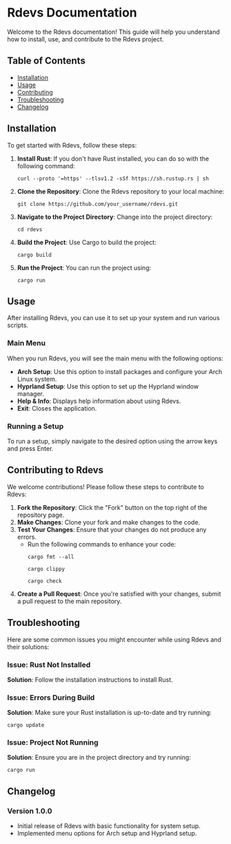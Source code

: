 # Rdevs Documentation

Welcome to the Rdevs documentation! This guide will help you understand how to install, use, and contribute to the Rdevs project.

## Table of Contents

- [Installation](#installation)
- [Usage](#usage)
- [Contributing](#contributing)
- [Troubleshooting](#troubleshooting)
- [Changelog](#changelog)

## Installation

To get started with Rdevs, follow these steps:

1. **Install Rust**:
   If you don't have Rust installed, you can do so with the following command:
   <pre><code>curl --proto '=https' --tlsv1.2 -sSf https://sh.rustup.rs | sh</code></pre>

2. **Clone the Repository**:
   Clone the Rdevs repository to your local machine:
   <pre><code>git clone https://github.com/your_username/rdevs.git</code></pre>

3. **Navigate to the Project Directory**:
   Change into the project directory:
   <pre><code>cd rdevs</code></pre>

4. **Build the Project**:
   Use Cargo to build the project:
   <pre><code>cargo build</code></pre>

5. **Run the Project**:
   You can run the project using:
   <pre><code>cargo run</code></pre>

## Usage

After installing Rdevs, you can use it to set up your system and run various scripts.

### Main Menu

When you run Rdevs, you will see the main menu with the following options:

- **Arch Setup**: Use this option to install packages and configure your Arch Linux system.
- **Hyprland Setup**: Use this option to set up the Hyprland window manager.
- **Help & Info**: Displays help information about using Rdevs.
- **Exit**: Closes the application.

### Running a Setup

To run a setup, simply navigate to the desired option using the arrow keys and press Enter.

## Contributing to Rdevs

We welcome contributions! Please follow these steps to contribute to Rdevs:

1. **Fork the Repository**: Click the "Fork" button on the top right of the repository page.
2. **Make Changes**: Clone your fork and make changes to the code.
3. **Test Your Changes**: Ensure that your changes do not produce any errors.
   - Run the following commands to enhance your code:
     <pre><code>cargo fmt --all</code></pre>
     <pre><code>cargo clippy</code></pre>
     <pre><code>cargo check</code></pre>
4. **Create a Pull Request**: Once you're satisfied with your changes, submit a pull request to the main repository.

## Troubleshooting

Here are some common issues you might encounter while using Rdevs and their solutions:

### Issue: Rust Not Installed

**Solution**: Follow the installation instructions to install Rust.

### Issue: Errors During Build

**Solution**: Make sure your Rust installation is up-to-date and try running:
<pre><code>cargo update</code></pre>

### Issue: Project Not Running

**Solution**: Ensure you are in the project directory and try running:
<pre><code>cargo run</code></pre>

## Changelog

### Version 1.0.0

- Initial release of Rdevs with basic functionality for system setup.
- Implemented menu options for Arch setup and Hyprland setup.

